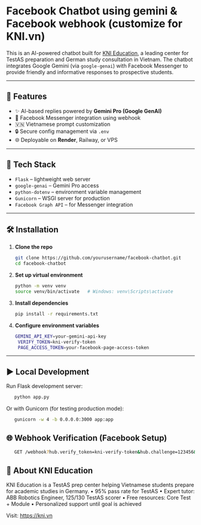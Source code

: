 # Facebook Chatbot using gemini & Facebook webhook (customize for KNI.vn)

This is an AI-powered chatbot built for [KNI Education](https://kni.vn), a leading center for TestAS preparation and German study consultation in Vietnam. The chatbot integrates Google Gemini (via `google-genai`) with Facebook Messenger to provide friendly and informative responses to prospective students.

---

## 🚀 Features

- ✨ AI-based replies powered by **Gemini Pro (Google GenAI)**
- 💬 Facebook Messenger integration using webhook
- 🇻🇳 Vietnamese prompt customization
- 🔒 Secure config management via `.env`
- 🌐 Deployable on **Render**, Railway, or VPS

---

## 🧱 Tech Stack

- `Flask` – lightweight web server
- `google-genai` – Gemini Pro access
- `python-dotenv` – environment variable management
- `Gunicorn` – WSGI server for production
- `Facebook Graph API` – for Messenger integration

---

## 🛠 Installation

1. **Clone the repo**
   ```bash
   git clone https://github.com/yourusername/facebook-chatbot.git
   cd facebook-chatbot
2. **Set up virtual environment**
   ```bash
   python -m venv venv
   source venv/bin/activate   # Windows: venv\Scripts\activate
3. **Install dependencies**
   ```bash
   pip install -r requirements.txt
4. **Configure environment variables**
   ```bash
   GEMINI_API_KEY=your-gemini-api-key
    VERIFY_TOKEN=kni-verify-token
    PAGE_ACCESS_TOKEN=your-facebook-page-access-token

--- 

## ▶️ Local Development

Run Flask development server:
```bash
   python app.py
```
Or with Gunicorn (for testing production mode):

```bash
   gunicorn -w 4 -b 0.0.0.0:3000 app:app
```

## 🌐 Webhook Verification (Facebook Setup)
```bash
   GET /webhook?hub.verify_token=kni-verify-token&hub.challenge=123456&hub.mode=subscribe
```

## 🤝 About KNI Education

KNI Education is a TestAS prep center helping Vietnamese students prepare for academic studies in Germany.
	•	95% pass rate for TestAS
	•	Expert tutor: ABB Robotics Engineer, 125/130 TestAS scorer
	•	Free resources: Core Test + Module
	•	Personalized support until goal is achieved

Visit: https://kni.vn
